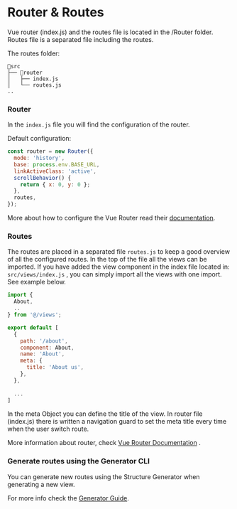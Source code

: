 # Router & Routes

Vue router \(index.js\) and the routes file is located in the /Router folder. Routes file is a separated file including the routes. 

The routes folder:

```text
📂src
├── 📂router
│   ├── index.js
│   └── routes.js
..
```

### Router

In the `index.js` file you will find the configuration of the router. 

Default configuration:

```javascript
const router = new Router({
  mode: 'history',
  base: process.env.BASE_URL,
  linkActiveClass: 'active',
  scrollBehavior() {
    return { x: 0, y: 0 };
  },
  routes,
});
```

More about how to configure the Vue Router read their [documentation](https://router.vuejs.org/guide/).

### Routes

The routes are placed in a separated file `routes.js` to keep a good overview of all the configured routes. In the top of the file all the views can be imported. If you have added the view component in the index file located in: `src/views/index.js` , you can simply import all the views with one import. See example below.

```javascript
import { 
  About, 
  ..
} from '@/views';

export default [
  {
    path: '/about',
    component: About,
    name: 'About',
    meta: {
      title: 'About us',
    },
  },
  
  ...  
]
```

In the meta Object you can define the title of the view. In router file \(index.js\) there is written a navigation guard to set the meta title every time when the user switch route. 

More information about router, check [Vue Router Documentation](https://router.vuejs.org/guide/essentials/named-routes.html) .

### Generate routes using the Generator CLI

You can generate new routes using the Structure Generator when generating a new view. 

For more info check the [Generator Guide](../the-generator/getting-started-with-the-generator.md).

